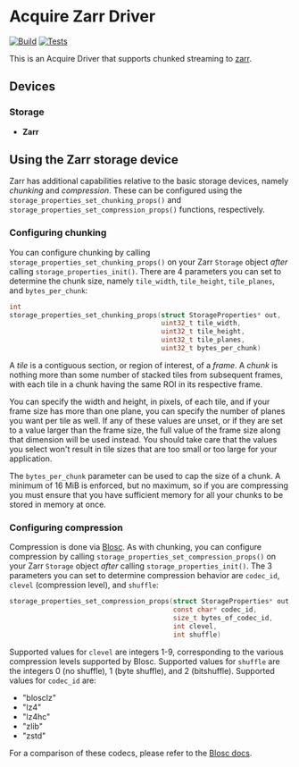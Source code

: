 # Acquire Zarr Driver

[![Build](https://github.com/acquire-project/acquire-driver-zarr/actions/workflows/build.yml/badge.svg)](https://github.com/acquire-project/acquire-driver-zarr/actions/workflows/build.yml)
[![Tests](https://github.com/acquire-project/acquire-driver-zarr/actions/workflows/test_pr.yml/badge.svg)](https://github.com/acquire-project/acquire-driver-zarr/actions/workflows/test_pr.yml)

This is an Acquire Driver that supports chunked streaming to [zarr][].

## Devices

### Storage

- **Zarr**

## Using the Zarr storage device

Zarr has additional capabilities relative to the basic storage devices, namely _chunking_ and _compression_.
These can be configured using the `storage_properties_set_chunking_props()`
and `storage_properties_set_compression_props()` functions, respectively.

### Configuring chunking

You can configure chunking by calling `storage_properties_set_chunking_props()` on your Zarr `Storage` object _after_
calling `storage_properties_init()`.
There are 4 parameters you can set to determine the chunk size, namely `tile_width`, `tile_height`, `tile_planes`,
and `bytes_per_chunk`:

```c
int
storage_properties_set_chunking_props(struct StorageProperties* out,
                                      uint32_t tile_width,
                                      uint32_t tile_height,
                                      uint32_t tile_planes,
                                      uint32_t bytes_per_chunk)
```

A _tile_ is a contiguous section, or region of interest, of a _frame_.
A _chunk_ is nothing more than some number of stacked tiles from subsequent frames, with each tile in a chunk having
the same ROI in its respective frame.

You can specify the width and height, in pixels, of each tile, and if your frame size has more than one plane, you can
specify the number of planes you want per tile as well.
If any of these values are unset, or if they are set to a value larger than the frame size, the full value of the frame
size along that dimension will be used instead.
You should take care that the values you select won't result in tile sizes that are too small or too large for your
application.

The `bytes_per_chunk` parameter can be used to cap the size of a chunk.
A minimum of 16 MiB is enforced, but no maximum, so if you are compressing you must ensure that you have sufficient
memory for all your chunks to be stored in memory at once.

### Configuring compression

Compression is done via [Blosc][].
As with chunking, you can configure compression by calling `storage_properties_set_compression_props()` on your
Zarr `Storage` object _after_ calling `storage_properties_init()`.
The 3 parameters you can set to determine compression behavior are `codec_id`, `clevel` (compression level),
and `shuffle`:

```c
storage_properties_set_compression_props(struct StorageProperties* out,
                                         const char* codec_id,
                                         size_t bytes_of_codec_id,
                                         int clevel,
                                         int shuffle)
```

Supported values for `clevel` are integers 1-9, corresponding to the various compression levels supported by Blosc. 
Supported values for `shuffle` are the integers 0 (no shuffle), 1 (byte shuffle), and 2 (bitshuffle).
Supported values for `codec_id` are:

- "blosclz"
- "lz4"
- "lz4hc"
- "zlib"
- "zstd"

For a comparison of these codecs, please refer to the [Blosc docs][Blosc].

[zarr]: https://zarr.readthedocs.io/en/stable/spec/v2.html

[Blosc]: https://github.com/Blosc/c-blosc
